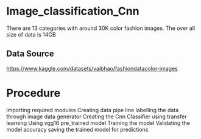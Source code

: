 # Image_classification_Cnn
There are 13 categories with around 30K color fashion images.
The over all size of data is 14GB
## Data Source
https://www.kaggle.com/datasets/vaibhao/fashiondatacolor-images
# Procedure 
importing required modules 
Creating data pipe line 
labelling the data through image data generator
Creating the Cnn Classifier using transfer learning
Using vgg16 pre_trained model
Training the model
Validating the model accuracy
saving the trained model for predictions

